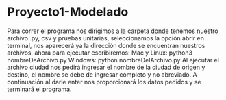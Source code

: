 # Proyecto1-Modelado
Para correr el programa nos dirigimos a la carpeta donde tenemos nuestro archivo .py, csv y pruebas unitarias, 
seleccionamos la opción abrir en terminal, nos aparecerá ya la dirección donde se encuentran nuestros archivos, 
ahora para ejecutar escribiremos:
Mac y Linux: python3 nombreDeArchivo.py
Windows: python nombreDelArchivo.py
Al ejecutar el archivo ciudad nos pedirá ingresar el nombre de la ciudad de origen y destino, el nombre se
debe de ingresar completo y no abreviado. A continuación al darle enter nos proporcionará los datos pedidos y se
terminará el programa.
